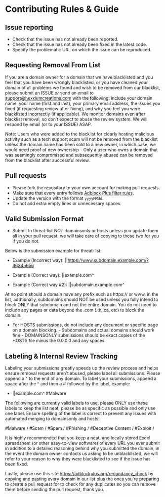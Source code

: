 # Contributing Rules & Guide

## Issue reporting

- Check that the issue has not already been reported.
- Check that the issue has not already been fixed in the latest code.
- Specify the problematic URL on which the issue can be reproduced.

## Requesting Removal From List

If you are a domain owner for a domain that we have blacklisted and you feel that you have been wrongly blacklisted, or you have cleaned your domain of all problems we found and wish to be removed from our blacklist, please submit an ISSUE _or_ send an email to support@hexxiumcreations.com with the following: include your domain name, your name (first and last), your primary email address, the issues you fixed (if requesting review after fixing), and why you feel you were blacklisted incorrectly (if applicable). We monitor domains even after blacklist removal, so don’t expect to abuse the review system. We will respond by email (or to your ISSUE) ASAP.

Note: Users who were added to the blacklist for clearly hosting malicious activity such as a tech support scam will not be removed from the blacklist unless the domain name has been sold to a new owner, in which case, we would need proof of new ownership – Only a user who owns a domain that was seemingly compromised and subsequently abused can be removed from the blacklist after successful review.

## Pull requests

- Please fork the repository to your own account for making pull requests.
- Make sure that every entry follows [Adblock Plus filter rules](https://adblockplus.org/en/filters).
- Update the version with the format `yyyyMMdd`.
- Do not add extra empty lines or unnecessary spaces.

## Valid Submission Format

- Submit to threat-list _NOT_ domainsonly or hosts unless you update them all in your pull request, we will take care of copying to those two for you if you do not.

Below is the submission example for threat-list:

- Example (Incorrect way):
||https://www.subdomain.example.com/?36345656

- Example (Correct way):
||example.com^

- Example (Correct way #2):
||subdomain.example.com^

At no point should a domain have any prefix such as https:// or www. in the list, addtionally, subdomains should NOT be used unless you fully intend to block ONLY that subdomain and not the entire domain. You do not need to include any pages or data beyond the .com (.tk,.ca, etc) to block the domain.

- For HOSTS submissions, do not include any document or specific page on a domain blocking. - Subdomains and actual domains should work fine - DOMAINSONLY submissions should be exact copies of the HOSTS file minus the 0.0.0.0 and any spaces

## Labeling & Internal Review Tracking

Labeling your submissions greatly speeds up the review process and helps ensure removal requests aren't abused, please label all submissions. Please append a ^ to the end of any domain. To label your submissions, append a space after the ^ and then a # followed by the label, example:

- ||example.com^ #Malware

The following are currently valid labels to use, please ONLY use these labels to keep the list neat, please be as specific as possible and only use one label. Ensure spelling of the label is correct to prevent any issues with automated merging to domainsonly and hosts!

#Malware /
#Scam /
#Spam /
#Phishing /
#Deceptive Content /
#Exploit /

It is highly recommended that you keep a neat, and locally stored Excel spreadsheet (or other easy-to-view software) of every URL you ever submit in addition to a detailed reasoning behind why you submitted the domain, in the event the domain owner contacts us asking to be unblacklisted, we will refer to your reason to why they were blacklisted to see if the issue has been fixed.

Lastly, please use this site https://adblockplus.org/redundancy_check by copying and pasting every domain in our list plus the ones you're preparing to create a pull request for to check for any duplicates so you can remove them before sending the pull request, thank you.
